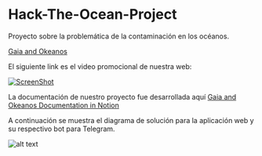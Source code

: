 # Hack-The-Ocean-Project
Proyecto sobre la problemática de la contaminación en los océanos.

[Gaia and Okeanos](https://gaiaandokeanos.netlify.app/)


El siguiente link es el video promocional de nuestra web:

[![ScreenShot](https://res.cloudinary.com/gwenyver/image/upload/v1652645510/Github/LaunchX2022/HackTheOcean/savethesea_cz9xpn.png)](https://youtu.be/QvNiy5V5wi)


La documentación de nuestro proyecto fue desarrollada aquí [Gaia and Okeanos Documentation in Notion](https://www.notion.so/Gaia-Okeanos-4654fedc48d84c5fa34c2fa406a44dc4)

A continuación se muestra el diagrama de solución para la aplicación web y su respectivo bot para Telegram.

![alt text](https://res.cloudinary.com/gwenyver/image/upload/v1652639672/Github/LaunchX2022/HackTheOcean/Capture_aagaio.png)


